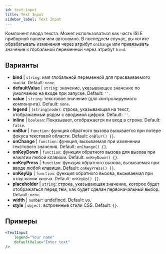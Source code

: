 ```yaml
---
id: text-input
title: Text Input
sidebar_label: Text Input
---
```


Компонент ввода текста. Может использоваться как часть ISLE приборной панели или автономно. В последнем случае, вы хотите обрабатывать изменения через атрибут `onChange` или привязывать значение к глобальной переменной через атрибут `bind`.

## Варианты

* __bind__ | `string`: имя глобальной переменной для присваиваемого числа. Default: `none`.
* __defaultValue__ | `string`: значение, указывающее значение по умолчанию на входе при запуске. Default: `''`.
* __value__ | `string`: текстовое значение (для контролируемого компонента). Default: `none`.
* __legend__ | `(string|node)`: строка, указывающая на текст, отображаемый рядом с вводимой цифрой. Default: `''`.
* __inline__ | `boolean`: Показывает, отображается ли вход в строке. Default: `false`.
* __onBlur__ | `function`: функция обратного вызова вызывается при потере фокуса текстовой области. Default: `onBlur() {}`.
* __onChange__ | `function`: функция, вызываемая при изменении текстового значения. Default: `onChange() {}`.
* __onKeyDown__ | `function`: функция обратного вызова для вызова при нажатии любой клавиши. Default: `onKeyDown() {}`.
* __onKeyPress__ | `function`: функция обратного вызова, вызываемая при вводе любой клавиши. Default: `onKeyPress() {}`.
* __onKeyUp__ | `function`: функция обратного вызова, вызываемая при отпускании ключа. Default: `onKeyUp() {}`.
* __placeholder__ | `string`: строка, указывающая значение, которое будет отображаться перед тем, как будет сделан первоначальный выбор. Default: `none`.
* __width__ | `number`: undefined. Default: `80`.
* __style__ | `object`: встроенные стили CSS. Default: `{}`.


## Примеры

```jsx live
<TextInput
    legend="Your name"
    defaultValue="Enter text"
/>
```

